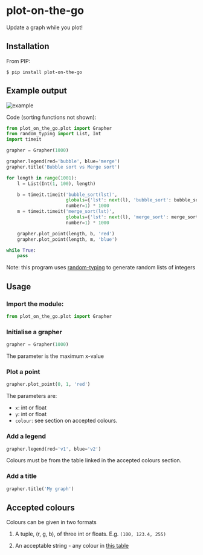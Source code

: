 # plot-on-the-go
Update a graph while you plot!

## Installation

From PIP:

```
$ pip install plot-on-the-go
```

## Example output

![example](https://user-images.githubusercontent.com/55329600/186906983-062dc507-71d8-4298-bc9a-c6c8679ae764.gif)


Code (sorting functions not shown):

```python
from plot_on_the_go.plot import Grapher
from random_typing import List, Int
import timeit

grapher = Grapher(1000)

grapher.legend(red='bubble', blue='merge')
grapher.title('Bubble sort vs Merge sort')

for length in range(1001):
    l = List(Int(1, 100), length)

    b = timeit.timeit('bubble_sort(lst)',
                      globals={'lst': next(l), 'bubble_sort': bubble_sort},
                      number=1) * 1000
    m = timeit.timeit('merge_sort(lst)',
                      globals={'lst': next(l), 'merge_sort': merge_sort},
                      number=1) * 1000

    grapher.plot_point(length, b, 'red')
    grapher.plot_point(length, m, 'blue')

while True:
    pass
```

Note: this program uses [random-typing](https://github.com/nayakrujul/typing-tools) to generate random lists of integers

## Usage

### Import the module:

```python
from plot_on_the_go.plot import Grapher
```

### Initialise a grapher

```python
grapher = Grapher(1000)
```

The parameter is the maximum x-value

### Plot a point

```python
grapher.plot_point(0, 1, 'red')
```

The parameters are:
* `x`: int or float
* `y`: int or float
* `colour`: see section on accepted colours.

### Add a legend

```python
grapher.legend(red='v1', blue='v2')
```

Colours must be from the table linked in the accepted colours section.

### Add a title

```python
grapher.title('My graph')
```

## Accepted colours

Colours can be given in two formats

1. A tuple, (r, g, b), of three int or floats. E.g. `(100, 123.4, 255)`

2. An acceptable string - any colour in [this table](https://www.rapidtables.com/web/color/RGB_Color.html)
